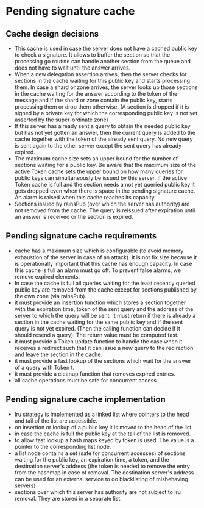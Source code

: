 # Pending signature cache

## Cache design decisions
- This cache is used in case the server does not have a cached public key to check a signature. It
  allows to buffer the section so that the processing go routine can handle another section from the
  queue and does not have to wait until the answer arrives.
- When a new delegation assertion arrives, then the server checks for sections in the cache waiting
  for this public key and starts processing them. In case a shard or zone arrives, the server looks
  up those sections in the cache waiting for the answer according to the token of the message and if
  the shard or zone contain the public key, starts processing them or drop them otherwise. (A
  section is dropped if it is signed by a private key for which the corresponding public key is not
  yet asserted by the super-ordinate zone)
- If this server has already sent a query to obtain the needed public key but has not yet gotten an
  answer, then the current query is added to the cache together with the token of the already sent
  query. No new query is sent again to the other server except the sent query has already expired.
- The maximum cache size sets an upper bound for the number of sections waiting for a public key. Be
  aware that the maximum size of the active Token cache sets the upper bound on how many queries for
  public keys can simultaneously be issued by this server. If the active Token cache is full and the
  section needs a not yet queried public key it gets dropped even when there is space in the pending
  signature cache. An alarm is raised when this cache reaches its capacity.
- Sections issued by rainsPub (over which the server has authority) are not removed from the cache.
  The query is reissued after expiration until an answer is received or the section is expired.

## Pending signature cache requirements
- cache has a maximum size which is configurable (to avoid memory exhaustion of the server in case
  of an attack). It is not fix size because it is operationally important that this cache has enough
  capacity. In case this cache is full an alarm must go off. To prevent false alarms, we remove
  expired elements.
- In case the cache is full all queries waiting for the least recently queried public key are
  removed from the cache except for sections published by the own zone (via rainsPub).
- it must provide an insertion function which stores a section together with the expiration time,
  token of the sent query and the address of the server to which the query will be sent. It must
  return if there is already a section in the cache waiting for the same public key and if the sent
  query is not yet expired. (Then the calling function can decide if it should resend a query). The
  return value must be computed fast.
- it must provide a Token update function to handle the case when it receives a redirect such that
  it can issue a new query to the redirection and leave the section in the cache.
- it must provide a fast lookup of the sections which wait for the answer of a query with Token t.
- it must provide a cleanup function that removes expired entries.
- all cache operations must be safe for concurrent access

## Pending signature cache implementation
- lru strategy is implemented as a linked list where pointers to the head and tail of the list are
  accessible.
- on insertion or lookup of a public key it is moved to the head of the list
- in case the cache is full the public key at the tail of the list is removed.
- to allow fast lookup a hash maps keyed by token is used. The value is a pointer to the
  corresponding list node.
- a list node contains a set (safe for concurrent accesses) of sections waiting for the public key,
  an expiration time, a token, and the destination server's address (the token is needed to remove
  the entry from the hashmap in case of removal. The destination server's address can be used for
  an external service to do blacklisting of misbehaving servers)
- sections over which this server has authority are not subject to lru removal. They are stored in a
  separate list.
